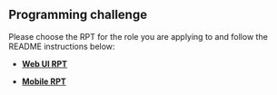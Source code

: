 ## Programming challenge

Please choose the RPT for the role you are applying to and follow the README instructions below:

- **[Web UI RPT](./WebREADME.md)**

- **[Mobile RPT](./MobileREADME.md)**
